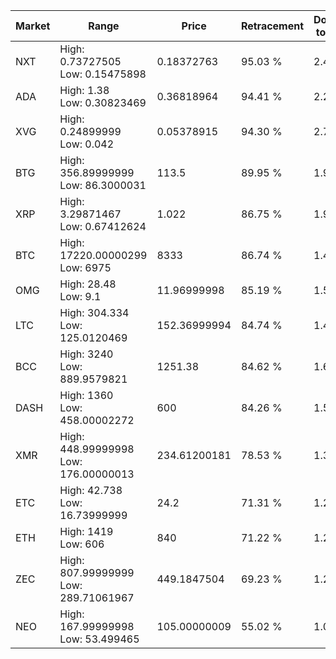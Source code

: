 | Market | Range | Price| Retracement | Doubles to 50% |
| --- | --- | --- | --- | --- |
| NXT | High: 0.73727505<br />Low: 0.15475898 | 0.18372763 | 95.03 % | 2.43 |
| ADA | High: 1.38<br />Low: 0.30823469 | 0.36818964 | 94.41 % | 2.29 |
| XVG | High: 0.24899999<br />Low: 0.042 | 0.05378915 | 94.30 % | 2.71 |
| BTG | High: 356.89999999<br />Low: 86.3000031 | 113.5 | 89.95 % | 1.95 |
| XRP | High: 3.29871467<br />Low: 0.67412624 | 1.022 | 86.75 % | 1.94 |
| BTC | High: 17220.00000299<br />Low: 6975 | 8333 | 86.74 % | 1.45 |
| OMG | High: 28.48<br />Low: 9.1 | 11.96999998 | 85.19 % | 1.57 |
| LTC | High: 304.334<br />Low: 125.0120469 | 152.36999994 | 84.74 % | 1.41 |
| BCC | High: 3240<br />Low: 889.9579821 | 1251.38 | 84.62 % | 1.65 |
| DASH | High: 1360<br />Low: 458.00002272 | 600 | 84.26 % | 1.52 |
| XMR | High: 448.99999998<br />Low: 176.00000013 | 234.61200181 | 78.53 % | 1.33 |
| ETC | High: 42.738<br />Low: 16.73999999 | 24.2 | 71.31 % | 1.23 |
| ETH | High: 1419<br />Low: 606 | 840 | 71.22 % | 1.21 |
| ZEC | High: 807.99999999<br />Low: 289.71061967 | 449.1847504 | 69.23 % | 1.22 |
| NEO | High: 167.99999998<br />Low: 53.499465 | 105.00000009 | 55.02 % | 1.05 |
